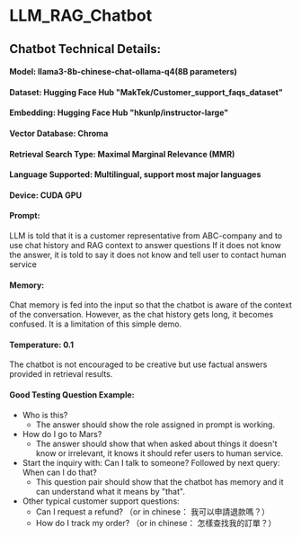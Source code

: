 # LLM_RAG_Chatbot

## Chatbot Technical Details:

#### Model: llama3-8b-chinese-chat-ollama-q4(8B parameters)
#### Dataset: Hugging Face Hub "MakTek/Customer_support_faqs_dataset"
#### Embedding: Hugging Face Hub "hkunlp/instructor-large"
#### Vector Database: Chroma
#### Retrieval Search Type: Maximal Marginal Relevance (MMR)
#### Language Supported: Multilingual, support most major languages
#### Device: CUDA GPU
#### Prompt:
LLM is told that it is a customer representative from ABC-company and to use chat history and RAG context to answer questions
If it does not know the answer, it is told to say it does not know and tell user to contact human service
#### Memory:
Chat memory is fed into the input so that the chatbot is aware of the context of the conversation.
However, as the chat history gets long, it becomes confused. It is a limitation of this simple demo.
#### Temperature: 0.1
The chatbot is not encouraged to be creative but use factual answers provided in retrieval results.

#### Good Testing Question Example:
- Who is this?
    - The answer should show the role assigned in prompt is working.
- How do I go to Mars?
    - The answer should show that when asked about things it doesn't know or irrelevant, it knows it should refer users to human service.
- Start the inquiry with: Can I talk to someone? Followed by next query: When can I do that?
    - This question pair should show that the chatbot has memory and it can understand what it means by "that".
- Other typical customer support questions:
    - Can I request a refund? （or in chinese： 我可以申請退款嗎？）
    - How do I track my order? （or in chinese： 怎樣查找我的訂單？）
